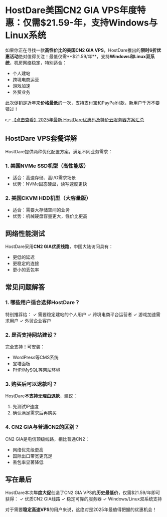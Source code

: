 # HostDare美国CN2 GIA VPS年度特惠：仅需$21.59-年，支持Windows与Linux系统

如果你正在寻找一款**高性价比的美国CN2 GIA VPS**，HostDare推出的**限时6折优惠活动**绝对值得关注！最低仅需**$21.59/年**，支持**Windows和Linux双系统**，机房网络稳定，特别适合：

- 个人建站
- 跨境电商运营
- 游戏加速
- 外贸业务

此次促销是近年来**价格最低**的一次，支持支付宝和PayPal付款，新用户千万不要错过！

👉 [【点击查看】2025年最新 HostDare优惠码及特价云服务器方案汇总](https://bit.ly/hostdare)

## HostDare VPS套餐详解

HostDare提供两种优化配置方案，满足不同业务需求：

### 1. 美国NVMe SSD机型（高性能版）
- 适合：高速存储、高I/O需求场景
- 优势：NVMe固态硬盘，读写速度更快

### 2. 美国CKVM HDD机型（大容量版）
- 适合：需要大存储空间的业务
- 优势：机械硬盘容量更大，性价比更高

## 网络性能测试

HostDare采用**CN2 GIA优质线路**，中国大陆访问具有：
- 更低的延迟
- 更稳定的连接
- 更小的丢包率

## 常见问题解答

### 1. 哪些用户适合选择HostDare？
特别推荐给：
✓ 需要稳定建站的个人用户
✓ 跨境电商平台运营者
✓ 游戏加速需求用户
✓ 外贸企业客户

### 2. 是否支持网站建设？
完全支持！可安装：
- WordPress等CMS系统
- 宝塔面板
- PHP/MySQL等网站环境

### 3. 购买后可以退款吗？
HostDare**不支持无理由退款**，建议：
1. 先测试IP速度
2. 确认满足需求后再购买

### 4. CN2 GIA与普通CN2的区别？
CN2 GIA是电信顶级线路，相比普通CN2：
- 网络优先级更高
- 国际出口带宽更充足
- 丢包率显著降低

## 写在最后

HostDare本次**年度大促**创造了CN2 GIA VPS的**历史最低价**，仅需$21.59/年即可获得：
✓ 优质CN2 GIA线路
✓ 稳定可靠的服务器
✓ Windows/Linux双系统支持

对于需要**稳定高速VPS**的用户来说，这绝对是2025年最值得把握的优惠机会！